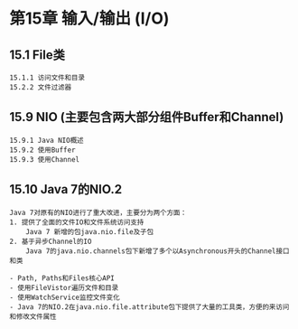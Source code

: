 # 第15章 输入/输出 (I/O)
## 15.1 File类
    15.1.1 访问文件和目录
    15.2.2 文件过滤器



## 15.9 NIO (主要包含两大部分组件Buffer和Channel)
    15.9.1 Java NIO概述
    15.9.2 使用Buffer
    15.9.3 使用Channel
    
## 15.10 Java 7的NIO.2
    Java 7对原有的NIO进行了重大改进，主要分为两个方面：
    1. 提供了全面的文件IO和文件系统访问支持
        Java 7 新增的包java.nio.file及子包
    2. 基于异步Channel的IO
        Java 7的java.nio.channels包下新增了多个以Asynchronous开头的Channel接口和类
    
    - Path, Paths和Files核心API
    - 使用FileVistor遍历文件和目录
    - 使用WatchService监控文件变化
    - Java 7的NIO.2在java.nio.file.attribute包下提供了大量的工具类，方便的来访问和修改文件属性
    